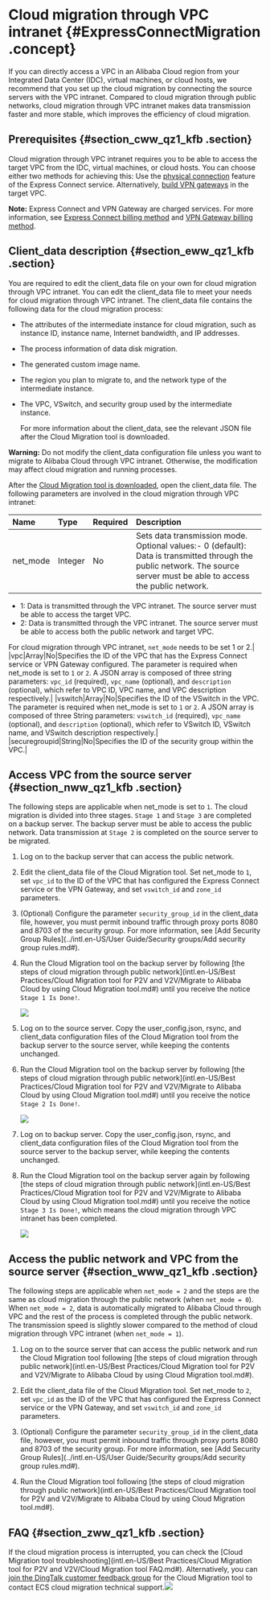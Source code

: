 # Cloud migration through VPC intranet {#ExpressConnectMigration .concept}

If you can directly access a VPC in an Alibaba Cloud region from your Integrated Data Center \(IDC\), virtual machines, or cloud hosts, we recommend that you set up the cloud migration by connecting the source servers with the VPC intranet. Compared to cloud migration through public networks, cloud migration through VPC intranet makes data transmission faster and more stable, which improves the efficiency of cloud migration.

## Prerequisites {#section_cww_qz1_kfb .section}

Cloud migration through VPC intranet requires you to be able to access the target VPC from the IDC, virtual machines, or cloud hosts. You can choose either two methods for achieving this: Use the [physical connection](https://www.alibabacloud.com/help/doc-detail/54210.html) feature of the Express Connect service. Alternatively, [build VPN gateways](https://www.alibabacloud.com/help/doc-detail/54211.html) in the target VPC.

**Note:** Express Connect and VPN Gateway are charged services. For more information, see [Express Connect billing method](../../../../../intl.en-US/Pricing/Billing.md#) and [VPN Gateway billing method](https://www.alibabacloud.com/product/vpn-gateway/pricing).

## Client\_data description {#section_eww_qz1_kfb .section}

You are required to edit the client\_data file on your own for cloud migration through VPC intranet. You can edit the client\_data file to meet your needs for cloud migration through VPC intranet. The client\_data file contains the following data for the cloud migration process:

-   The attributes of the intermediate instance for cloud migration, such as instance ID, instance name, Internet bandwidth, and IP addresses.
-   The process information of data disk migration.
-   The generated custom image name.
-   The region you plan to migrate to, and the network type of the intermediate instance.
-   The VPC, VSwitch, and security group used by the intermediate instance.

    For more information about the client\_data, see the relevant JSON file after the Cloud Migration tool is downloaded.


**Warning:** Do not modify the client\_data configuration file unless you want to migrate to Alibaba Cloud through VPC intranet. Otherwise, the modification may affect cloud migration and running processes.

After the [Cloud Migration tool is downloaded](http://p2v-tools.oss-cn-hangzhou.aliyuncs.com/Alibaba_Cloud_Migration_Tool.zip?spm=a2c4g.11186623.2.8.6B6W0i&file=Alibaba_Cloud_Migration_Tool.zip), open the client\_data file. The following parameters are involved in the cloud migration through VPC intranet:

|Name|Type|Required|Description|
|:---|:---|:-------|:----------|
|net\_mode|Integer|No|Sets data transmission mode. Optional values:-   0 \(default\): Data is transmitted through the public network. The source server must be able to access the public network.
-   1: Data is transmitted through the VPC intranet. The source server must be able to access the target VPC.
-   2: Data is transmitted through the VPC intranet. The source server must be able to access both the public network and target VPC.

For cloud migration through VPC intranet, `net_mode` needs to be set 1 or 2.|
|vpc|Array|No|Specifies the ID of the VPC that has the Express Connect service or VPN Gateway configured. The parameter is required when net\_mode is set to `1` or `2`. A JSON array is composed of three string parameters: `vpc_id` \(required\), `vpc_name` \(optional\), and `description` \(optional\), which refer to VPC ID, VPC name, and VPC description respectively.|
|vswitch|Array|No|Specifies the ID of the VSwitch in the VPC. The parameter is required when net\_mode is set to `1` or `2`. A JSON array is composed of three String parameters: `vswitch_id` \(required\), `vpc_name` \(optional\), and `description` \(optional\), which refer to VSwitch ID, VSwitch name, and VSwitch description respectively.|
|securegroupid|String|No|Specifies the ID of the security group within the VPC.|

## Access VPC from the source server {#section_nww_qz1_kfb .section}

The following steps are applicable when net\_mode is set to `1`. The cloud migration is divided into three stages. `Stage 1` and `Stage 3` are completed on a backup server. The backup server must be able to access the public network. Data transmission at `Stage 2` is completed on the source server to be migrated.

1.  Log on to the backup server that can access the public network.

2.  Edit the client\_data file of the Cloud Migration tool. Set net\_mode to `1`, set `vpc_id` to the ID of the VPC that has configured the Express Connect service or the VPN Gateway, and set `vswitch_id` and `zone_id` parameters.

3.  \(Optional\) Configure the parameter `security_group_id` in the client\_data file, however, you must permit inbound traffic through proxy ports 8080 and 8703 of the security group. For more information, see [Add Security Group Rules](../intl.en-US/User Guide/Security groups/Add security group rules.md#).

4.  Run the Cloud Migration tool on the backup server by following [the steps of cloud migration through public network](intl.en-US/Best Practices/Cloud Migration tool for P2V and V2V/Migrate to Alibaba Cloud by using Cloud Migration tool.md#) until you receive the notice `Stage 1 Is Done!`.

    [![](http://docs-aliyun.cn-hangzhou.oss.aliyun-inc.com/assets/pic/74090/cn_zh/1531733783688/Stage1.png)](http://docs-aliyun.cn-hangzhou.oss.aliyun-inc.com/assets/pic/74090/cn_zh/1531733783688/Stage1.png)

5.  Log on to the source server. Copy the user\_config.json, rsync, and client\_data configuration files of the Cloud Migration tool from the backup server to the source server, while keeping the contents unchanged.

6.  Run the Cloud Migration tool on the backup server by following [the steps of cloud migration through public network](intl.en-US/Best Practices/Cloud Migration tool for P2V and V2V/Migrate to Alibaba Cloud by using Cloud Migration tool.md#) until you receive the notice `Stage 2 Is Done!`.

    [![](http://docs-aliyun.cn-hangzhou.oss.aliyun-inc.com/assets/pic/74090/cn_zh/1531733805431/Stage2.png)](http://docs-aliyun.cn-hangzhou.oss.aliyun-inc.com/assets/pic/74090/cn_zh/1531733805431/Stage2.png)

7.  Log on to backup server. Copy the user\_config.json, rsync, and client\_data configuration files of the Cloud Migration tool from the source server to the backup server, while keeping the contents unchanged.

8.  Run the Cloud Migration tool on the backup server again by following [the steps of cloud migration through public network](intl.en-US/Best Practices/Cloud Migration tool for P2V and V2V/Migrate to Alibaba Cloud by using Cloud Migration tool.md#) until you receive the notice `Stage 3 Is Done!`, which means the cloud migration through VPC intranet has been completed.

    [![](http://docs-aliyun.cn-hangzhou.oss.aliyun-inc.com/assets/pic/74090/cn_zh/1531733837163/Stage3.png)](http://docs-aliyun.cn-hangzhou.oss.aliyun-inc.com/assets/pic/74090/cn_zh/1531733837163/Stage3.png)


## Access the public network and VPC from the source server {#section_www_qz1_kfb .section}

The following steps are applicable when `net_mode = 2` and the steps are the same as cloud migration through the public network \(when `net_mode = 0`\). When `net_mode = 2`, data is automatically migrated to Alibaba Cloud through VPC and the rest of the process is completed through the public network. The transmission speed is slightly slower compared to the method of cloud migration through VPC intranet \(when `net_mode = 1`\).

1.  Log on to the source server that can access the public network and run the Cloud Migration tool following [the steps of cloud migration through public network](intl.en-US/Best Practices/Cloud Migration tool for P2V and V2V/Migrate to Alibaba Cloud by using Cloud Migration tool.md#).

2.  Edit the client\_data file of the Cloud Migration tool. Set net\_mode to `2`, set `vpc_id` as the ID of the VPC that has configured the Express Connect service or the VPN Gateway, and set `vswitch_id` and `zone_id` parameters.

3.  \(Optional\) Configure the parameter `security_group_id` in the client\_data file, however, you must permit inbound traffic through proxy ports 8080 and 8703 of the security group. For more information, see [Add Security Group Rules](../intl.en-US/User Guide/Security groups/Add security group rules.md#).

4.  Run the Cloud Migration tool following [the steps of cloud migration through public network](intl.en-US/Best Practices/Cloud Migration tool for P2V and V2V/Migrate to Alibaba Cloud by using Cloud Migration tool.md#).


## FAQ {#section_zww_qz1_kfb .section}

If the cloud migration process is interrupted, you can check the [Cloud Migration tool troubleshooting](intl.en-US/Best Practices/Cloud Migration tool for P2V and V2V/Cloud Migration tool FAQ.md#). Alternatively, you can [join the DingTalk customer feedback group](https://h5.dingtalk.com/invite-page/index.html?spm=a2c4g.11186623.2.31.FEg99s&code=ca190154ff) for the Cloud Migration tool to contact ECS cloud migration technical support.![](http://static-aliyun-doc.oss-cn-hangzhou.aliyuncs.com/assets/img/9833/154054594013339_en-US.png)

